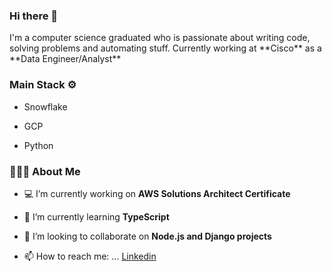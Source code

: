 ### Hi there 👋
<div align="left"> 
I'm a computer science graduated who is passionate about writing code, solving problems and automating stuff. 
  Currently working at **Cisco** as a **Data Engineer/Analyst**
  <h3> Main Stack ⚙️ </h3>
  
  - Snowflake
  
  - GCP
  
  - Python

<h3> 👨🏻‍💻 About Me </h3>

- 💻  I’m currently working on **AWS Solutions Architect Certificate**

- 📖  I’m currently learning **TypeScript**

- 🤝  I’m looking to collaborate on **Node.js and Django projects**

- 📫  How to reach me: ... [Linkedin](https://www.linkedin.com/in/richard-guaman/)
</div>
